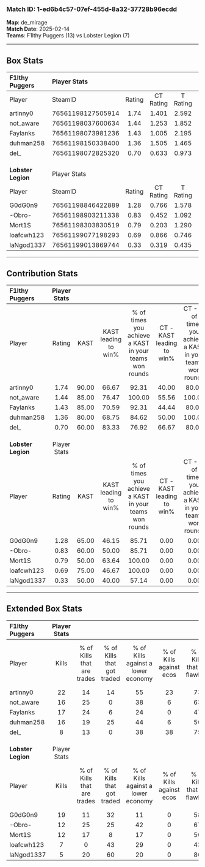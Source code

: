 ### Match ID: 1-ed6b4c57-07ef-455d-8a32-37728b96ecdd  
**Map**: de_mirage  
**Match Date**: 2025-02-14  
**Teams**: F1lthy Puggers (13) vs Lobster Legion (7)  

---  

## Box Stats  

| **F1lthy Puggers** | Player Stats      |        |           |          |       |       |       |         |        |      |     |
| :- | :- | :-: | :-: | :-: | :-: | :-: | :-: | :-: | :-: | :-: | :-: |
| Player             | SteamID           | Rating | CT Rating | T Rating | KAST  |  ADR  | Kills | Assists | Deaths | K/D  | HS% |
| artinny0           | 76561198127505914 |  1.74  |   1.401   |  2.592   | 90.00 | 108.8 |  22   |    4    |   11   | 2.00 | 59  |
| not_aware          | 76561198037600634 |  1.44  |   1.253   |  1.852   | 85.00 | 93.4  |  16   |    6    |   10   | 1.60 | 62  |
| Faylanks           | 76561198073981236 |  1.43  |   1.005   |  2.195   | 85.00 | 80.5  |  17   |    4    |   10   | 1.70 | 52  |
| duhman258          | 76561198150338400 |  1.36  |   1.505   |  1.465   | 80.00 | 98.6  |  16   |   10    |   13   | 1.23 | 37  |
| del_               | 76561198072825320 |  0.70  |   0.633   |  0.973   | 60.00 | 44.4  |   8   |    2    |   11   | 0.73 | 25  |
|                    |                   |        |           |          |       |       |       |         |        |      |     |
|                    |                   |        |           |          |       |       |       |         |        |      |     |
|                    |                   |        |           |          |       |       |       |         |        |      |     |
| **Lobster Legion** | Player Stats      |        |           |          |       |       |       |         |        |      |     |
| Player             | SteamID           | Rating | CT Rating | T Rating | KAST  |  ADR  | Kills | Assists | Deaths | K/D  | HS% |
| G0dG0n9            | 76561198846422889 |  1.28  |   0.766   |  1.578   | 65.00 | 83.9  |  19   |    0    |   13   | 1.46 | 52  |
| -Obro-             | 76561198903211338 |  0.83  |   0.452   |  1.092   | 60.00 | 69.7  |  12   |    4    |   16   | 0.75 | 66  |
| Mort1S             | 76561198303830519 |  0.79  |   0.203   |  1.290   | 50.00 | 67.3  |  12   |    1    |   14   | 0.86 |  8  |
| loafcwh123         | 76561199077198293 |  0.69  |   0.866   |  0.746   | 75.00 | 74.2  |   7   |    9    |   19   | 0.37 | 85  |
| laNgod1337         | 76561199013869744 |  0.33  |   0.319   |  0.435   | 50.00 | 37.3  |   5   |    5    |   17   | 0.29 | 40  |
---  

## Contribution Stats  

| **F1lthy Puggers** | Player Stats |       |                      |                                                        |                           |                                                             |                          |                                                            |
| :- | :-: | :-: | :-: | :-: | :-: | :-: | :-: | :-: |
| Player             |    Rating    | KAST  | KAST leading to win% | % of times you achieve a KAST in your teams won rounds | CT - KAST leading to win% | CT - % of times you achieve a KAST in your teams won rounds | T - KAST leading to win% | T - % of times you achieve a KAST in your teams won rounds |
| artinny0           |     1.74     | 90.00 |        66.67         |                         92.31                          |           40.00           |                            80.00                            |          100.00          |                           100.00                           |
| not_aware          |     1.44     | 85.00 |        76.47         |                         100.00                         |           55.56           |                           100.00                            |          100.00          |                           100.00                           |
| Faylanks           |     1.43     | 85.00 |        70.59         |                         92.31                          |           44.44           |                            80.00                            |          100.00          |                           100.00                           |
| duhman258          |     1.36     | 80.00 |        68.75         |                         84.62                          |           50.00           |                           100.00                            |          100.00          |                           75.00                            |
| del_               |     0.70     | 60.00 |        83.33         |                         76.92                          |           66.67           |                            80.00                            |          100.00          |                           75.00                            |
|                    |              |       |                      |                                                        |                           |                                                             |                          |                                                            |
|                    |              |       |                      |                                                        |                           |                                                             |                          |                                                            |
|                    |              |       |                      |                                                        |                           |                                                             |                          |                                                            |
| **Lobster Legion** | Player Stats |       |                      |                                                        |                           |                                                             |                          |                                                            |
| Player             |    Rating    | KAST  | KAST leading to win% | % of times you achieve a KAST in your teams won rounds | CT - KAST leading to win% | CT - % of times you achieve a KAST in your teams won rounds | T - KAST leading to win% | T - % of times you achieve a KAST in your teams won rounds |
| G0dG0n9            |     1.28     | 65.00 |        46.15         |                         85.71                          |           0.00            |                            0.00                             |          66.67           |                           85.71                            |
| -Obro-             |     0.83     | 60.00 |        50.00         |                         85.71                          |           0.00            |                            0.00                             |          66.67           |                           85.71                            |
| Mort1S             |     0.79     | 50.00 |        63.64         |                         100.00                         |           0.00            |                            0.00                             |          87.50           |                           100.00                           |
| loafcwh123         |     0.69     | 75.00 |        46.67         |                         100.00                         |           0.00            |                            0.00                             |          77.78           |                           100.00                           |
| laNgod1337         |     0.33     | 50.00 |        40.00         |                         57.14                          |           0.00            |                            0.00                             |          66.67           |                           57.14                            |
---  

## Extended Box Stats  

| **F1lthy Puggers** | Player Stats |                            |                            |                                    |                         |                              |                                 |        |                             |                                     |                          |                               |                            |
| :- | :-: | :-: | :-: | :-: | :-: | :-: | :-: | :-: | :-: | :-: | :-: | :-: | :-: |
| Player             |    Kills     | % of Kills that are trades | % of Kills that got traded | % of Kills against a lower economy | % of Kills against ecos | % of Kills that are flawless | % of Kills that are close duels | Deaths | % of Deaths that get traded | % of Deaths against a lower economy | % of Deaths against ecos | % of Deaths that are flawless | % of Deaths that are close |
| artinny0           |      22      |             14             |             14             |                 55                 |           23            |              73              |               18                |   11   |             45              |                 36                  |            0             |              55               |             0              |
| not_aware          |      16      |             25             |             0              |                 38                 |            6            |              63              |                6                |   10   |             20              |                 20                  |            0             |              30               |             10             |
| Faylanks           |      17      |             24             |             6              |                 24                 |            0            |              47              |                6                |   10   |             20              |                 30                  |            0             |              90               |             0              |
| duhman258          |      16      |             19             |             25             |                 44                 |            6            |              50              |               25                |   13   |             38              |                 23                  |            0             |              54               |             0              |
| del_               |      8       |             13             |             0              |                 38                 |           38            |              75              |                0                |   11   |             18              |                 27                  |            0             |              64               |             9              |
|                    |              |                            |                            |                                    |                         |                              |                                 |        |                             |                                     |                          |                               |                            |
|                    |              |                            |                            |                                    |                         |                              |                                 |        |                             |                                     |                          |                               |                            |
|                    |              |                            |                            |                                    |                         |                              |                                 |        |                             |                                     |                          |                               |                            |
| **Lobster Legion** | Player Stats |                            |                            |                                    |                         |                              |                                 |        |                             |                                     |                          |                               |                            |
| Player             |    Kills     | % of Kills that are trades | % of Kills that got traded | % of Kills against a lower economy | % of Kills against ecos | % of Kills that are flawless | % of Kills that are close duels | Deaths | % of Deaths that get traded | % of Deaths against a lower economy | % of Deaths against ecos | % of Deaths that are flawless | % of Deaths that are close |
| G0dG0n9            |      19      |             11             |             32             |                 11                 |            0            |              58              |                0                |   13   |              0              |                  8                  |            0             |              69               |             15             |
| -Obro-             |      12      |             25             |             25             |                 42                 |            0            |              67              |               17                |   16   |              0              |                 19                  |            0             |              50               |             6              |
| Mort1S             |      12      |             17             |             8              |                 17                 |            0            |              50              |                0                |   14   |              7              |                 14                  |            0             |              64               |             7              |
| loafcwh123         |      7       |             0              |             43             |                 29                 |            0            |              43              |                0                |   19   |             21              |                 21                  |            0             |              63               |             21             |
| laNgod1337         |      5       |             20             |             60             |                 20                 |            0            |              80              |                0                |   17   |             18              |                 12                  |            0             |              71               |             12             |
